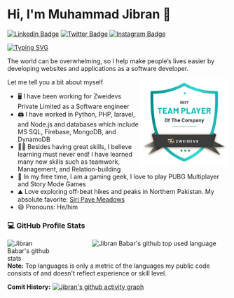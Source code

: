 # Hi, I'm Muhammad Jibran 👋

[![Linkedin Badge](https://img.shields.io/badge/-LinkedIn-0e76a8?style=flat-square&logo=Linkedin&logoColor=white)](https://linkedin.com/in/jibranbabar)
[![Twitter Badge](https://img.shields.io/badge/-Twitter-00acee?style=flat-square&logo=Twitter&logoColor=white)](https://twitter.com/Muhamma77620406)
[![Instagram Badge](https://img.shields.io/badge/-Instagram-e4405f?style=flat-square&logo=Instagram&logoColor=white)](https://instagram.com/muhammadjibranofficial)

[![Typing SVG](https://readme-typing-svg.herokuapp.com?font=comfortaa&color=&size=25&height=40&lines=Nice+to+e-meet+you!;I'm+a+Software+Engineer;Tech+and+Travel+Blogger;and+a+homemade+chef%3F)](https://git.io/typing-svg)

The world can be overwhelming, so I help make people’s lives easier by developing websites and applications as a software developer.

<a href="#"><img src="zd_badge.png" width="200" align="right" alt="avatar"/></a>

Let me tell you a bit about myself 

- 🖥️ I have been working for Zweidevs Private Limited as a Software engineer
- 🖨️ I have worked in Python, PHP, laravel, and Node.js and databases which include MS SQL, Firebase, MongoDB, and DynamoDB
- 🧑‍💻 Besides having great skills, I believe learning must never end! I have learned many new skills such as teamwork, Management, and Relation-building
- 🎾 In my free time, I am a gaming geek, I love to play PUBG Multiplayer and Story Mode Games
- ⛰️ Love exploring off-beat hikes and peaks in Northern Pakistan. My absolute favorite: <a href="https://goo.gl/maps/zV3r6AYPzJPiWTPC9">Siri Paye Meadows</a>
- 😄 Pronouns: He/him

<h3>💻 GitHub Profile Stats</h3>
<div style="display: flex;">
  <div style="padding-right: 0px;">
    <img width="50%" align="left" src="https://github-readme-stats.vercel.app/api?username=JibranBabar&show_icons=true&theme=radical&hide_border=false" alt="Jibran Babar's github stats" />
  </div>
  <br/>
  <div style="padding-right: 0px;">
    <img width="50%" src="https://github-readme-stats.vercel.app/api/top-langs/?username=JibranBabar&layout=compact&theme=radical" alt="Jibran Babar's github top used language" />
  </div>
</div>
<b>Note:</b> Top languages is only a metric of the languages my public code consists of and doesn't reflect experience or skill level.

<b>Comit History:</b>
[![Jibran's github activity graph](https://github-readme-activity-graph.vercel.app/graph?username=JibranBabar&theme=dracula)](https://github.com/ashutosh00710/github-readme-activity-graph)
